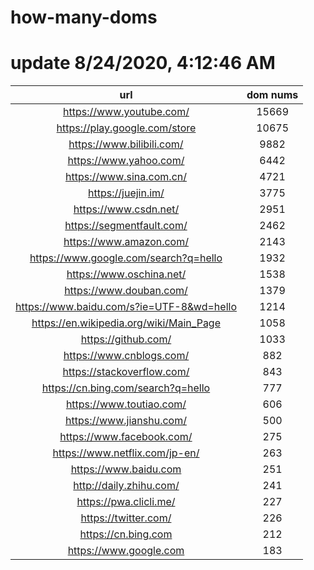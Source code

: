# how-many-doms

# update 8/24/2020, 4:12:46 AM

url | dom nums
:-: | :-:
https://www.youtube.com/ | 15669
https://play.google.com/store | 10675
https://www.bilibili.com/ | 9882
https://www.yahoo.com/ | 6442
https://www.sina.com.cn/ | 4721
https://juejin.im/ | 3775
https://www.csdn.net/ | 2951
https://segmentfault.com/ | 2462
https://www.amazon.com/ | 2143
https://www.google.com/search?q=hello | 1932
https://www.oschina.net/ | 1538
https://www.douban.com/ | 1379
https://www.baidu.com/s?ie=UTF-8&wd=hello | 1214
https://en.wikipedia.org/wiki/Main_Page | 1058
https://github.com/ | 1033
https://www.cnblogs.com/ | 882
https://stackoverflow.com/ | 843
https://cn.bing.com/search?q=hello | 777
https://www.toutiao.com/ | 606
https://www.jianshu.com/ | 500
https://www.facebook.com/ | 275
https://www.netflix.com/jp-en/ | 263
https://www.baidu.com | 251
http://daily.zhihu.com/ | 241
https://pwa.clicli.me/ | 227
https://twitter.com/ | 226
https://cn.bing.com | 212
https://www.google.com | 183
